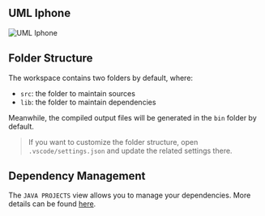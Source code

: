 ## UML Iphone

![UML Iphone](https://github.com/EndricLopes/Java-Iphone/assets/142428267/e4363f27-4bee-4403-9eb5-7d003e5ecfbe)


## Folder Structure

The workspace contains two folders by default, where:

- `src`: the folder to maintain sources
- `lib`: the folder to maintain dependencies

Meanwhile, the compiled output files will be generated in the `bin` folder by default.

> If you want to customize the folder structure, open `.vscode/settings.json` and update the related settings there.

## Dependency Management

The `JAVA PROJECTS` view allows you to manage your dependencies. More details can be found [here](https://github.com/microsoft/vscode-java-dependency#manage-dependencies).

